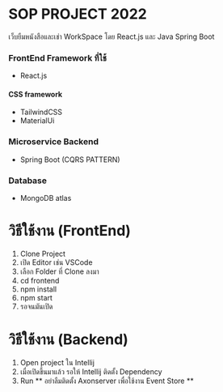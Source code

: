# SOP PROJECT 2022
เว็บยืมหนังสือและเช่า WorkSpace โดย React.js และ Java Spring Boot

### FrontEnd Framework ที่ใช้
- React.js
#### CSS framework
- TailwindCSS
- MaterialUi
### Microservice Backend
- Spring Boot (CQRS PATTERN)
### Database
- MongoDB atlas

# วิธีใช้งาน (FrontEnd)
1. Clone Project
2. เปิด Editor เช่น VSCode
3. เลือก Folder ที่ Clone ลงมา
4. cd frontend
5. npm install
6. npm start
7. รอจนมันเปิด

# วิธีใช้งาน (Backend)
1. Open project ใน Intellij
2. เมื่อเปิดขึ้นมาแล้ว รอให้ Intellij ติดตั้ง Dependency
3. Run
** อย่าลืมติดตั้ง Axonserver เพื่อใช้งาน Event Store **

